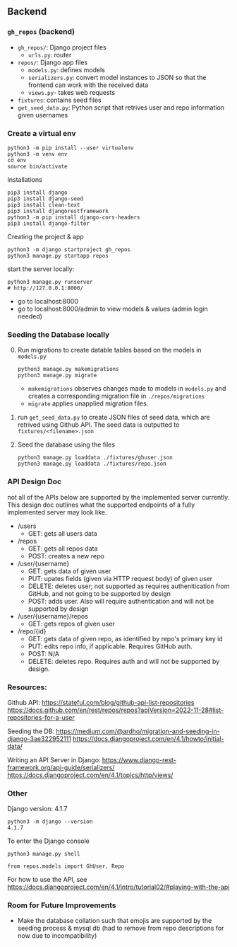 ## Backend

### `gh_repos` (backend)

- `gh_repos/`: Django project files
  - `urls.py`: router
- `repos/`: Django app files
  - `models.py`: defines models
  - `serializers.py`: convert model instances to JSON so that the frontend can work with the received data
  - `views.py`- takes web requests
- `fixtures`: contains seed files
- `get_seed_data.py`: Python script that retrives user and repo information given usernames

### Create a virtual env

```
python3 -m pip install --user virtualenv
python3 -m venv env
cd env
source bin/activate
```

Installations

```
pip3 install django
pip3 install django-seed
pip3 install clean-text
pip3 install djangorestframework
python3 -m pip install django-cors-headers
pip3 install django-filter
```

Creating the project & app

```
python3 -m django startproject gh_repos
python3 manage.py startapp repos
```

start the server locally:

```
python3 manage.py runserver
# http://127.0.0.1:8000/
```

- go to localhost:8000
- go to localhost:8000/admin to view models & values (admin login needed)

### Seeding the Database locally

0. Run migrations to create datable tables based on the models in `models.py`

   ```
   python3 manage.py makemigrations
   python3 manage.py migrate
   ```

   - `makemigrations` observes changes made to models in `models.py` and creates a corresponding migration file in `./repos/migrations`
   - `migrate` applies unapplied migration files.

1. run `get_seed_data.py` to create JSON files of seed data, which are retrived using Github API.
   The seed data is outputted to `fixtures/<filename>.json`

2. Seed the database using the files
   ```
   python3 manage.py loaddata ./fixtures/ghuser.json
   python3 manage.py loaddata ./fixtures/repo.json
   ```

### API Design Doc

not all of the APIs below are supported by the implemented server currently. This design doc outlines what the supported endpoints of a fully implemented server may look like.

- /users
  - GET: gets all users data
- /repos
  - GET: gets all repos data
  - POST: creates a new repo
- /user/{username}
  - GET: gets data of given user
  - PUT: upates fields (given via HTTP request body) of given user
  - DELETE: deletes user; not supported as requires authenitication from GitHub, and not going to be supported by design
  - POST: adds user. Also will require authentication and will not be supported by design
- /user/{username}/repos
  - GET: gets repos of given user
- /repo/{id}
  - GET: gets data of given repo, as identified by repo's primary key id
  - PUT: edits repo info, if applicable. Requires GitHub auth.
  - POST: N/A
  - DELETE: deletes repo. Requires auth and will not be supported by design.

### Resources:

Github API:
https://stateful.com/blog/github-api-list-repositories
https://docs.github.com/en/rest/repos/repos?apiVersion=2022-11-28#list-repositories-for-a-user

Seeding the DB:
https://medium.com/@ardho/migration-and-seeding-in-django-3ae322952111
https://docs.djangoproject.com/en/4.1/howto/initial-data/

Writing an API Server in Django:
https://www.django-rest-framework.org/api-guide/serializers/
https://docs.djangoproject.com/en/4.1/topics/http/views/

### Other

Django version: 4.1.7

```
python3 -m django --version
4.1.7
```

To enter the Django console

```
python3 manage.py shell

from repos.models import GhUser, Repo
```

For how to use the API, see https://docs.djangoproject.com/en/4.1/intro/tutorial02/#playing-with-the-api

### Room for Future Improvements

- Make the database collation such that emojis are supported by the seeding process & mysql db (had to remove from repo descriptions for now due to incompatibility)
